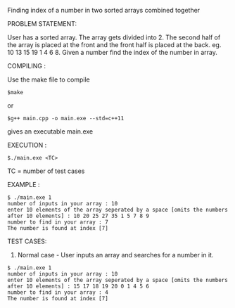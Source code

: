 Finding index of a number in two sorted arrays combined together

PROBLEM STATEMENT:

User has a sorted array. The array gets divided into 2. The second half of the array is placed at the 
front and the front half is placed at the back. eg. 10 13 15 19 1 4 6 8. Given a number find the index
of the number in array. 

COMPILING :

Use the make file to compile

```
$make
```

or

```
$g++ main.cpp -o main.exe --std=c++11
```

gives an executable main.exe

EXECUTION :

```
$./main.exe <TC>
```

TC = number of test cases

EXAMPLE :

```
$ ./main.exe 1
number of inputs in your array : 10
enter 10 elements of the array seperated by a space [omits the numbers after 10 elements] : 10 20 25 27 35 1 5 7 8 9
number to find in your array : 7
The number is found at index [7]
```

TEST CASES:

1. Normal case - User inputs an array and searches for a number in it.

```
$ ./main.exe 1
number of inputs in your array : 10
enter 10 elements of the array seperated by a space [omits the numbers after 10 elements] : 15 17 18 19 20 0 1 4 5 6
number to find in your array : 4
The number is found at index [7] 
```

